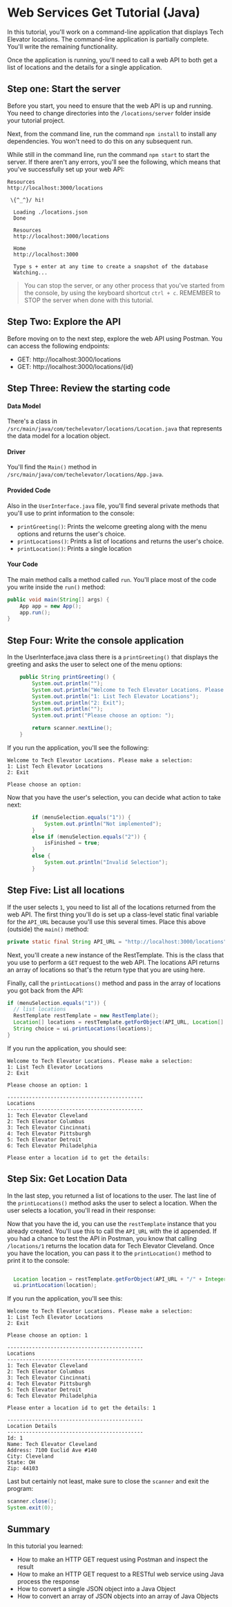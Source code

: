 # Web Services Get Tutorial (Java)

In this tutorial, you'll work on a command-line application that displays Tech Elevator locations. The command-line application is partially complete. You'll write the remaining functionality.

Once the application is running, you'll need to call a web API to both get a list of locations and the details for a single application.

## Step one: Start the server

Before you start, you need to ensure that the web API is up and running. You need to change directories into the `/locations/server` folder inside your tutorial project.

Next, from the command line, run the command `npm install` to install any dependencies. You won't need to do this on any subsequent run.

While still in the command line, run the command `npm start` to start the server. If there aren't any errors, you'll see the following, which means that you've successfully set up your web API:

```
Resources
http://localhost:3000/locations
```

```
 \{^_^}/ hi!

  Loading ./locations.json
  Done

  Resources
  http://localhost:3000/locations

  Home
  http://localhost:3000

  Type s + enter at any time to create a snapshot of the database
  Watching...
```

> You can stop the server, or any other process that you've started from the console, by using the keyboard shortcut `ctrl + c`.
REMEMBER to STOP the server when done with this tutorial.

## Step Two: Explore the API

Before moving on to the next step, explore the web API using Postman. You can access the following endpoints:

- GET: http://localhost:3000/locations
- GET: http://localhost:3000/locations/{id}

## Step Three: Review the starting code

#### Data Model

There's a class in  `/src/main/java/com/techelevator/locations/Location.java` that represents the data model for a location object.

#### Driver

You'll find the `Main()` method in `/src/main/java/com/techelevator/locations/App.java`.

#### Provided Code

Also in the `UserInterface.java` file, you'll find several private methods that you'll use to print information to the console:

- `printGreeting()`: Prints the welcome greeting along with the menu options and returns the user's choice.
- `printLocations()`: Prints a list of locations and returns the user's choice.
- `printLocation()`: Prints a single location

#### Your Code

The main method calls a method called `run`. You'll place most of the code you write inside the `run()` method:

```java
public void main(String[] args) {
	App app = new App();  
    app.run();
}
```

## Step Four: Write the console application

In the UserInterface.java class there is a `printGreeting()` that displays the greeting and asks the user to select one of the menu options:

```java
	public String printGreeting() {
		System.out.println("");
		System.out.println("Welcome to Tech Elevator Locations. Please make a selection: ");
		System.out.println("1: List Tech Elevator Locations");
		System.out.println("2: Exit");
		System.out.println("");
		System.out.print("Please choose an option: ");

		return scanner.nextLine();
	}
```

If you run the application, you'll see the following:

```
Welcome to Tech Elevator Locations. Please make a selection:
1: List Tech Elevator Locations
2: Exit

Please choose an option:
```


Now that you have the user's selection, you can decide what action to take next:

```java
        if (menuSelection.equals("1")) {
            System.out.println("Not implemented");
        } 
        else if (menuSelection.equals("2")) {
            isFinished = true;
        } 
        else {
            System.out.println("Invalid Selection");
        }
```

## Step Five: List all locations

If the user selects `1`, you need to list all of the locations returned from the web API. The first thing you'll do is set up a class-level static final variable for the `API_URL` because you'll use this several times. Place this above (outside) the `main()` method:

```java
private static final String API_URL = "http://localhost:3000/locations";
```

Next, you'll create a new instance of the RestTemplate. This is the class that you use to perform a `GET` request to the web API. The locations API returns an array of locations so that's the return type that you are using here.

Finally, call the `printLocations()` method and pass in the array of locations you got back from the API:

```java
if (menuSelection.equals("1")) {
  // list locations
  RestTemplate restTemplate = new RestTemplate();
  Location[] locations = restTemplate.getForObject(API_URL, Location[].class);
  String choice = ui.printLocations(locations);
}
```

If you run the application, you should see:

```
Welcome to Tech Elevator Locations. Please make a selection:
1: List Tech Elevator Locations
2: Exit

Please choose an option: 1

--------------------------------------------
Locations
--------------------------------------------
1: Tech Elevator Cleveland
2: Tech Elevator Columbus
3: Tech Elevator Cincinnati
4: Tech Elevator Pittsburgh
5: Tech Elevator Detroit
6: Tech Elevator Philadelphia

Please enter a location id to get the details:
```

## Step Six: Get Location Data

In the last step, you returned a list of locations to the user. The last line of the `printLocations()` method asks the user to select a location. When the user selects a location, you'll read in their response:



Now that you have the id, you can use the `restTemplate` instance that you already created. You'll use this to call the `API_URL` with the id appended. If you had a chance to test the API in Postman, you know that calling `/locations/1` returns the location data for Tech Elevator Cleveland. Once you have the location, you can pass it to the `printLocation()` method to print it to the console:

```java

  Location location = restTemplate.getForObject(API_URL + "/" + Integer.parseInt(choice), Location.class);
  ui.printLocation(location);

```

If you run the application, you'll see this:

```
Welcome to Tech Elevator Locations. Please make a selection:
1: List Tech Elevator Locations
2: Exit

Please choose an option: 1

--------------------------------------------
Locations
--------------------------------------------
1: Tech Elevator Cleveland
2: Tech Elevator Columbus
3: Tech Elevator Cincinnati
4: Tech Elevator Pittsburgh
5: Tech Elevator Detroit
6: Tech Elevator Philadelphia

Please enter a location id to get the details: 1

--------------------------------------------
Location Details
--------------------------------------------
Id: 1
Name: Tech Elevator Cleveland
Address: 7100 Euclid Ave #140
City: Cleveland
State: OH
Zip: 44103
```

Last but certainly not least, make sure to close the `scanner` and exit the program:

```java
scanner.close();
System.exit(0);
```

## Summary

In this tutorial you learned:

- How to make an HTTP GET request using Postman and inspect the result
- How to make an HTTP GET request to a RESTful web service using Java process the response
- How to convert a single JSON object into a Java Object
- How to convert an array of JSON objects into an array of Java Objects
